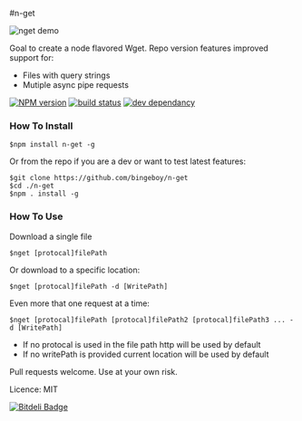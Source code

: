 #n-get

![nget demo](https://raw.github.com/bingeboy/n-get/master/assets/nget.gif)

Goal to create a node flavored Wget.
Repo version features improved support for:

* Files with query strings
* Mutiple async pipe requests

[![NPM version](https://badge.fury.io/js/n-get.png)](http://badge.fury.io/js/n-get)
[![build status](https://secure.travis-ci.org/bingeboy/n-get.png)](http://travis-ci.org/bingeboy/n-get)
[![dev dependancy](https://david-dm.org/bingeboy/n-get.png)](http://david-dm.org/bingeboy/n-get.png)

### How To Install
```
$npm install n-get -g 
```
Or from the repo if you are a dev or want to test latest features:
```
$git clone https://github.com/bingeboy/n-get
$cd ./n-get 
$npm . install -g
```
### How To Use
Download a single file
```
$nget [protocal]filePath
```
Or download to a specific location:
```
$nget [protocal]filePath -d [WritePath]
```
Even more that one request at a time:
```
$nget [protocal]filePath [protocal]filePath2 [protocal]filePath3 ... -d [WritePath]

```

* If no protocal is used in the file path http will be used by default
* If no writePath is provided current location will be used by default


Pull requests welcome. Use at your own risk.


Licence: MIT


[![Bitdeli Badge](https://d2weczhvl823v0.cloudfront.net/bingeboy/n-get/trend.png)](https://bitdeli.com/free "Bitdeli Badge")

